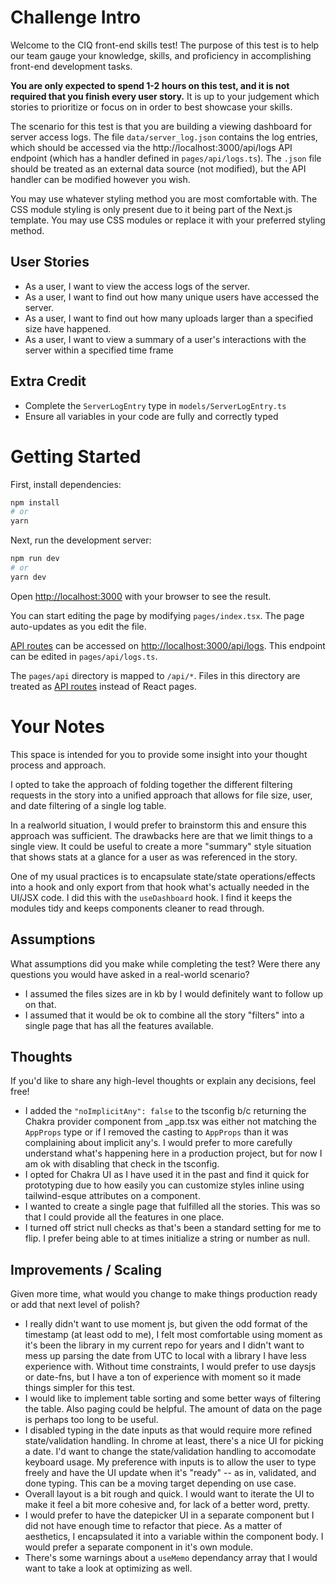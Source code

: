 # Challenge Intro

Welcome to the CIQ front-end skills test! The purpose of this test is to help our team gauge your knowledge, skills, and proficiency in accomplishing front-end development tasks.

**You are only expected to spend 1-2 hours on this test, and it is not required that you finish every user story.** It is up to your judgement which stories to prioritize or focus on in order to best showcase your skills.

The scenario for this test is that you are building a viewing dashboard for server access logs. The file `data/server_log.json` contains the log entries, which should be accessed via the http://localhost:3000/api/logs API endpoint (which has a handler defined in `pages/api/logs.ts`). The `.json` file should be treated as an external data source (not modified), but the API handler can be modified however you wish.

You may use whatever styling method you are most comfortable with. The CSS module styling is only present due to it being part of the Next.js template. You may use CSS modules or replace it with your preferred styling method.

## User Stories

-  As a user, I want to view the access logs of the server.
-  As a user, I want to find out how many unique users have accessed the server.
-  As a user, I want to find out how many uploads larger than a specified size have happened.
-  As a user, I want to view a summary of a user's interactions with the server within a specified time frame

## Extra Credit

-  Complete the `ServerLogEntry` type in `models/ServerLogEntry.ts`
-  Ensure all variables in your code are fully and correctly typed

# Getting Started

First, install dependencies:

```bash
npm install
# or
yarn
```

Next, run the development server:

```bash
npm run dev
# or
yarn dev
```

Open [http://localhost:3000](http://localhost:3000) with your browser to see the result.

You can start editing the page by modifying `pages/index.tsx`. The page auto-updates as you edit the file.

[API routes](https://nextjs.org/docs/api-routes/introduction) can be accessed on [http://localhost:3000/api/logs](http://localhost:3000/api/logs). This endpoint can be edited in `pages/api/logs.ts`.

The `pages/api` directory is mapped to `/api/*`. Files in this directory are treated as [API routes](https://nextjs.org/docs/api-routes/introduction) instead of React pages.

# Your Notes

This space is intended for you to provide some insight into your thought process and approach.

I opted to take the approach of folding together the different filtering requests in the story into a unified approach that allows for file size, user, and date filtering of a single log table.

In a realworld situation, I would prefer to brainstorm this and ensure this approach was sufficient. The drawbacks here are that we limit things to a single view. It could be useful to create a more "summary" style situation that shows stats at a glance for a user as was referenced in the story.

One of my usual practices is to encapsulate state/state operations/effects into a hook and only export from that hook what's actually needed in the UI/JSX code. I did this with the `useDashboard` hook. I find it keeps the modules tidy and keeps components cleaner to read through.

## Assumptions

What assumptions did you make while completing the test? Were there any questions you would have asked in a real-world scenario?

-  I assumed the files sizes are in kb by I would definitely want to follow up on that.
-  I assumed that it would be ok to combine all the story "filters" into a single page that has all the features available.

## Thoughts

If you'd like to share any high-level thoughts or explain any decisions, feel free!

-  I added the `"noImplicitAny": false` to the tsconfig b/c returning the Chakra provider component from \_app.tsx was either not matching the `AppProps` type or if I removed the casting to `AppProps` than it was complaining about implicit any's. I would prefer to more carefully understand what's happening here in a production project, but for now I am ok with disabling that check in the tsconfig.
-  I opted for Chakra UI as I have used it in the past and find it quick for prototyping due to how easily you can customize styles inline using tailwind-esque attributes on a component.
-  I wanted to create a single page that fulfilled all the stories. This was so that I could provide all the features in one place.
-  I turned off strict null checks as that's been a standard setting for me to flip. I prefer being able to at times initialize a string or number as null.

## Improvements / Scaling

Given more time, what would you change to make things production ready or add that next level of polish?

-  I really didn't want to use moment js, but given the odd format of the timestamp (at least odd to me), I felt most comfortable using moment as it's been the library in my current repo for years and I didn't want to mess up parsing the date from UTC to local with a library I have less experience with. Without time constraints, I would prefer to use daysjs or date-fns, but I have a ton of experience with moment so it made things simpler for this test.
-  I would like to implement table sorting and some better ways of filtering the table. Also paging could be helpful. The amount of data on the page is perhaps too long to be useful.
-  I disabled typing in the date inputs as that would require more refined state/validation handling. In chrome at least, there's a nice UI for picking a date. I'd want to change the state/validation handling to accomodate keyboard usage. My preference with inputs is to allow the user to type freely and have the UI update when it's "ready" -- as in, validated, and done typing. This can be a moving target depending on use case.
-  Overall layout is a bit rough and quick. I would want to iterate the UI to make it feel a bit more cohesive and, for lack of a better word, pretty.
-  I would prefer to have the datepicker UI in a separate component but I did not have enough time to refactor that piece. As a matter of aesthetics, I encapsulated it into a variable within the component body. I would prefer a separate component in it's own module.
-  There's some warnings about a `useMemo` dependancy array that I would want to take a look at optimizing as well.
